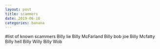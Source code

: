 ```yaml
---
layout: post
title: scammers
date: 2019-06-18
categories: banana
---
```


#list of known scammers
Billy lie
Billy McFarland
Billy bob joe
Billy Mcfatty
Billy hell
Billy Willy
Billy Wob
